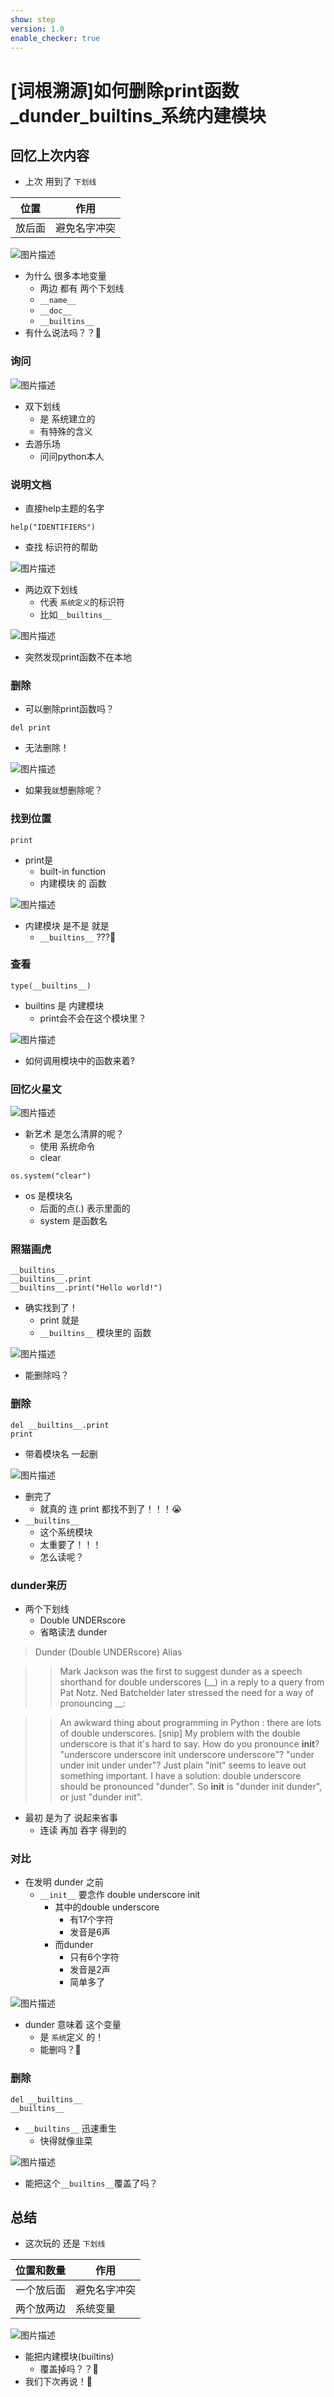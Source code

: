```yaml
---
show: step
version: 1.0
enable_checker: true
---
```


# [词根溯源]如何删除print函数_dunder_builtins_系统内建模块

## 回忆上次内容

- 上次 用到了  `下划线`

|位置|作用|
|---|---|
|放后面 | 避免名字冲突 |

![图片描述](https://doc.shiyanlou.com/courses/3584/labs/3002296/uid1190679-20241103-1730642801897) 

- 为什么 很多本地变量
	- 两边 都有 两个下划线
	- `__name__`
	- `__doc__`
	- `__builtins__`
- 有什么说法吗？？🤔

### 询问

![图片描述](https://doc.shiyanlou.com/courses/3584/labs/3039419/uid1190679-20241109-1731150857139) 

- 双下划线 
	- 是 系统建立的
	- 有特殊的含义
- 去游乐场
	- 问问python本人

### 说明文档

- 直接help主题的名字

```
help("IDENTIFIERS")
```

- 查找 标识符的帮助

![图片描述](https://doc.shiyanlou.com/courses/uid1190679-20230215-1676467102637)

- 两边双下划线
	- 代表 `系统定义`的标识符
	- 比如`__builtins__`

![图片描述](https://doc.shiyanlou.com/courses/uid1190679-20240521-1716261074769)

- 突然发现print函数不在本地

### 删除

- 可以删除print函数吗？

```
del print
```

- 无法删除！

![图片描述](https://doc.shiyanlou.com/courses/3584/labs/3039419/uid1190679-20241109-1731151055523)

- 如果我`就`想删除呢？

### 找到位置

```
print
```

- print是
	- built-in function
	- 内建模块 的 函数

![图片描述](https://doc.shiyanlou.com/courses/3584/labs/3039419/uid1190679-20241109-1731151179730) 

- 内建模块 是不是 就是
	- `__builtins__` ???🤔

### 查看

```
type(__builtins__)
```

- builtins 是 内建模块
	- print会不会在这个模块里？

![图片描述](https://doc.shiyanlou.com/courses/3584/labs/3039419/uid1190679-20241109-1731151281455) 

- 如何调用模块中的函数来着?

### 回忆火星文

![图片描述](https://doc.shiyanlou.com/courses/uid1190679-20240411-1712807894759)

- 新艺术 是怎么清屏的呢？
	- 使用 系统命令
	- clear

```
os.system("clear")
```

- os 是模块名
	- 后面的点(.) 表示里面的
	- system 是函数名

### 照猫画虎

```
__builtins__
__builtins__.print
__builtins__.print("Hello world!")
```

- 确实找到了！
	- print 就是 
	- `__builtins__` 模块里的 函数

![图片描述](https://doc.shiyanlou.com/courses/3584/labs/3039419/uid1190679-20241109-1731151555088) 

- 能删除吗？

### 删除

```
del __builtins__.print
print
```

- 带着模块名 一起删

![图片描述](https://doc.shiyanlou.com/courses/3584/labs/3039419/uid1190679-20241109-1731151668144) 

- 删完了 
	- 就真的 连 print 都找不到了！！！😭
- `__builtins__` 
	- 这个系统模块
	- 太重要了！！！
	- 怎么读呢？

### dunder来历

- 两个下划线 
	- Double UNDERscore
	- 省略读法 dunder 

> Dunder (Double UNDERscore) Alias

>> Mark Jackson was the first to suggest dunder as a speech shorthand for double underscores (__) in a reply to a query from Pat Notz. Ned Batchelder later stressed the need for a way of pronouncing __:

>> An awkward thing about programming in  Python : there are lots of double underscores. [snip] My problem with the double underscore is that it's hard to say. How do you pronounce __init__? "underscore underscore init underscore underscore"? "under under init under under"? Just plain "init" seems to leave out something important. I have a solution: double underscore should be pronounced "dunder". So __init__ is "dunder init dunder", or just "dunder init".

- 最初 是为了 说起来省事
	- 连读 再加 吞字 得到的

### 对比

- 在发明 dunder 之前
	- `__init__` 要念作 double underscore init
		- 其中的double underscore 
			- 有17个字符
			- 发音是6声
		- 而dunder 
			- 只有6个字符
			- 发音是2声
			- 简单多了

![图片描述](https://doc.shiyanlou.com/courses/3584/labs/3039419/uid1190679-20241112-1731407979329) 

- dunder 意味着 这个变量
	- 是 `系统`定义 的！
	- 能删吗？🤪

### 删除

```
del __builtins__
__builtins__
```

- `__builtins__` 迅速重生
	- 快得就像韭菜

![图片描述](https://doc.shiyanlou.com/courses/3584/labs/3039419/uid1190679-20241111-1731307709080) 

- 能把这个`__builtins__`覆盖了吗？

## 总结

- 这次玩的 还是  `下划线`

|位置和数量|作用|
|---|---|
|一个放后面 | 避免名字冲突 |
| 两个放两边 | 系统变量 |

![图片描述](https://doc.shiyanlou.com/courses/3584/labs/3039419/uid1190679-20241114-1731551264750) 


- 能把内建模块(builtins)
	- 覆盖掉吗？？🤔
- 我们下次再说！👋
